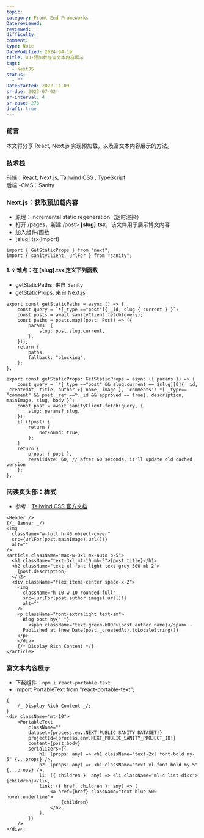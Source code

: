 ```yaml
---
topic: 
category: Front-End Frameworks
Datereviewed: 
reviewed: 
difficulty: 
comment: 
type: Note
DateModified: 2024-04-19
title: 03-预加载与富文本内容展示
tags:
  - NextJS
status:
  - ""
DateStarted: 2022-11-09
sr-due: 2023-07-02
sr-interval: 4
sr-ease: 273
draft: true
---
```


### 前言

本文将分享 React, Next.js 实现预加载，以及富文本内容展示的方法。

### 技术栈

前端：React, Next.js, Tailwind CSS , TypeScript  
后端 -CMS：Sanity

### Next.js：获取预加载内容

- 原理：incremental static regeneration（定时渲染）
- 打开 /pages，新建 /post> **[slug].tsx**，该文件用于展示博文内容
- 加入组件/函数
- [slug].tsx(Import)

```tsx TI:"[slug].tsx"
import { GetStaticProps } from "next";
import { sanityClient, urlFor } from "sanity";
```

#### 1. 💡 难点：在 [slug].tsx 定义下列函数

- getStaticPaths: 来自 Sanity
- getStaticProps: 来自 Next.js

```tsx
export const getStaticPaths = async () => {
	const query = `*[_type =="post"]{ _id, slug { current } }`;
	const posts = await sanityClient.fetch(query);
	const paths = posts.map((post: Post) => ({
		params: {
			slug: post.slug.current,
		},
	}));
	return {
		paths,
		fallback: "blocking",
	};
};
```

```tsx
export const getStaticProps: GetStaticProps = async ({ params }) => {
	const query = `*[_type =="post" && slug.current == $slug][0]{ _id, _createdAt, title, author->{ name, image }, 'comments': *[ _type== "comment" && post._ref ==^._id && approved == true], description, mainImage, slug, body }`;
	const post = await sanityClient.fetch(query, {
		slug: params?.slug,
	});
	if (!post) {
		return {
			notFound: true,
		};
	}
	return {
		props: { post },
		revalidate: 60, // after 60 seconds, it'll update old cached version
	};
};
```

### 阅读页头部：样式

- 参考：[Tailwind CSS 官方文档](https://tailwindcss.com/docs/guides/create-react-app)

```tsx
<Header />
{/_ Banner _/}
<img
  className="w-full h-40 object-cover"
  src={urlFor(post.mainImage).url()!}
  alt=""
/>
<article className="max-w-3xl mx-auto p-5">
  <h1 className="text-3xl mt-10 mb-3">{post.title}</h1>
  <h2 className="text-xl font-light text-grey-500 mb-2">
  	{post.description}
  </h2>
  <div className="flex items-center space-x-2">
    <img
      className="h-10 w-10 rounded-full"
      src={urlFor(post.author.image).url()!}
      alt=""
    />
    <p className="font-extralight text-sm">
      Blog post by{" "}
    	<span className="text-green-600">{post.author.name}</span> -
      Published at {new Date(post._createdAt).toLocaleString()}
  	</p>
	</div>
    {/* Display Rich Content */}
</article>
```

### 富文本内容展示

- 下载组件：`npm i react-portable-text`
- import PortableText from "react-portable-text";

```tsx
{
	/_ Display Rich Content _/;
}
<div className="mt-10">
	<PortableText
		className=""
		dataset={process.env.NEXT_PUBLIC_SANITY_DATASET!}
		projectId={process.env.NEXT_PUBLIC_SANITY_PROJECT_ID!}
		content={post.body}
		serializers={{
			h1: (props: any) => <h1 className="text-2xl font-bold my-5" {...props} />,
			h2: (props: any) => <h1 className="text-xl font-bold my-5" {...props} />,
			li: ({ children }: any) => <li className="ml-4 list-disc">{children}</li>,
			link: ({ href, children }: any) => (
				<a href={href} className="text-blue-500 hover:underline">
					{children}
				</a>
			),
		}}
	/>
</div>;
```
